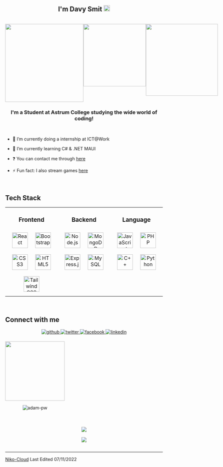 ## <div align="center">I'm Davy Smit <img src="https://drive.google.com/uc?id=14xqv5Vq1iSHgQblRQwoVmMGU7XPq05u4" style="width:20px"/></div>

<br>
<div style ="display:flex;" align="center">
  <img src="https://drive.google.com/uc?id=1z7qDiym-ygiSM3F4u1xDKgxSeH0-qAfM" style="width:250px"/>
  <img src="https://drive.google.com/uc?id=1qzjjmpa6oY9a3xq3mCqWoufaMO5LgDMs" style="height:200px"/>
  <img src="https://drive.google.com/uc?id=14xqv5Vq1iSHgQblRQwoVmMGU7XPq05u4" style="width:230px"/>
</div>

### <div align="center">I'm a Student at Astrum College studying the wide world of coding!</div>

<br/>

- 🔭 I’m currently doing a internship at ICT@Work


- 🌱 I’m currently learning C# & .NET MAUI


- ❓ You can contact me through [here](https://www.linkedin.com/in/davy-smit-a47b64207/)


- ⚡ Fun fact: I also stream games [here](https://www.twitch.tv/hedyhx)


<br/>  

## Tech Stack

<table align="center">
<tr><td align="top" width="33%">

<h3 align="center">Frontend </h3>
<div align="center">  
<a href="https://reactjs.org/" target="_blank"><img style="margin: 10px" src="https://profilinator.rishav.dev/skills-assets/react-original-wordmark.svg" alt="React" height="50" /></a>  
<a href="https://getbootstrap.com/docs/3.4/javascript/" target="_blank"><img style="margin: 10px" src="https://profilinator.rishav.dev/skills-assets/bootstrap-plain.svg" alt="Bootstrap" height="50" /></a>  
<a href="https://www.w3schools.com/css/" target="_blank"><img style="margin: 10px" src="https://profilinator.rishav.dev/skills-assets/css3-original-wordmark.svg" alt="CSS3" height="50" /></a>  
<a href="https://en.wikipedia.org/wiki/HTML5" target="_blank"><img style="margin: 10px" src="https://profilinator.rishav.dev/skills-assets/html5-original-wordmark.svg" alt="HTML5" height="50" /></a>  
<a href="https://www.tailwindcss.com/" target="_blank"><img style="margin: 10px" src="https://profilinator.rishav.dev/skills-assets/tailwindcss.svg" alt="Tailwind CSS" height="50" /></a>  
</div>

</td><td valign="top" width="33%">



<h3 align="center">Backend </h3>
<div align="center">  
<a href="https://nodejs.org/" target="_blank"><img style="margin: 10px" src="https://profilinator.rishav.dev/skills-assets/nodejs-original-wordmark.svg" alt="Node.js" height="50" /></a>  
<a href="https://www.mongodb.com/" target="_blank"><img style="margin: 10px" src="https://profilinator.rishav.dev/skills-assets/mongodb-original-wordmark.svg" alt="MongoDB" height="50" /></a>
 <a href="https://expressjs.com/" target="_blank"><img style="margin: 10px" src="https://profilinator.rishav.dev/skills-assets/express-original-wordmark.svg" alt="Express.js" height="50" /></a>  
<a href="https://www.mysql.com/" target="_blank"><img style="margin: 10px" src="https://profilinator.rishav.dev/skills-assets/mysql-original-wordmark.svg" alt="MySQL" height="50" /></a>  
</div>

</td><td valign="top" width="33%">



<h3 align="center">Language </h3>
<div align="center">  
<a href="https://www.javascript.com/" target="_blank"><img style="margin: 10px" src="https://profilinator.rishav.dev/skills-assets/javascript-original.svg" alt="JavaScript" height="50" /></a>  
<a href="https://www.php.net/" target="_blank"><img style="margin: 10px" src="https://profilinator.rishav.dev/skills-assets/php-original.svg" alt="PHP" height="50" /></a>  
<a href="https://www.cplusplus.com/" target="_blank"><img style="margin: 10px" src="https://profilinator.rishav.dev/skills-assets/cplusplus-original.svg" alt="C++" height="50" /></a>  
<a href="https://www.python.org/" target="_blank"><img style="margin: 10px" src="https://profilinator.rishav.dev/skills-assets/python-original.svg" alt="Python" height="50" /></a>  
</div>

</td></tr></table>

<br/>  


## Connect with me
<div align="center">
<a href="https://github.com/Niko-Cloud" target="_blank">
<img src=https://img.shields.io/badge/github-%2324292e.svg?&style=for-the-badge&logo=github&logoColor=white alt=github style="margin-bottom: 5px;" />
</a>
<a href="https://twitter.com/Yuki_Hime_Shira" target="_blank">
<img src=https://img.shields.io/badge/twitter-%2300acee.svg?&style=for-the-badge&logo=twitter&logoColor=white alt=twitter style="margin-bottom: 5px;" />
</a>
<a href="https://www.facebook.com/indra.niko.714" target="_blank">
<img src=https://img.shields.io/badge/facebook-%232E87FB.svg?&style=for-the-badge&logo=facebook&logoColor=white alt=facebook style="margin-bottom: 5px;" />
</a>  
<a href="https://linkedin.com/in/yuki-hime" target="_blank">
<img src=https://img.shields.io/badge/linkedin-%231E77B5.svg?&style=for-the-badge&logo=linkedin&logoColor=white alt=linkedin style="margin-bottom: 5px;" />
</a>
</div>  
<br/>
<div align="center" style="display:inline-block;flex-wrap:nowrap";>
<img src="https://media.tenor.com/BzMSfXg3bMcAAAAd/medusa-fgo.gif" style="height:190px"/>

<img
src="https://github-readme-stats.vercel.app/api/top-langs?username=Niko-Cloud&exclude_repo=PPL_A_2022_10,PBP_Mini_Project&show_icons=true&locale=en&bg_color=0d1117&text_color=ffffff&layout=compact"
alt="adam-pw"
bg_color=#808080/>

</div>


#
<div align="center"><img src="https://spotify-github-profile.vercel.app/api/view?uid=31oqw4q4lmris3kpeqeyi4ojxnkm&cover_image=true&theme=default&show_offline=false&background_color=121212" /></div>  

<br/>  

<div align="center">
<img src="https://komarev.com/ghpvc/?username=Niko-Cloud&&style=flat-square" align="center" />
</div>   

<br />

------

[Niko-Cloud](https://github.com/Niko-Cloud)
Last Edited 07/11/2022
